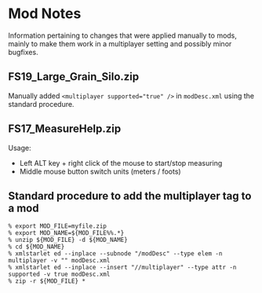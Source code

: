 # Mod Notes

Information pertaining to changes that were applied manually to mods, mainly to make them work in a multiplayer setting and possibly minor bugfixes.


## FS19_Large_Grain_Silo.zip

Manually added `<multiplayer supported="true" />` in `modDesc.xml` using the standard procedure.

## FS17_MeasureHelp.zip

Usage:

- Left ALT key + right click of the mouse to start/stop measuring
- Middle mouse button switch units (meters / foots)


## Standard procedure to add the multiplayer tag to a mod

```
% export MOD_FILE=myfile.zip
% export MOD_NAME=${MOD_FILE%%.*}
% unzip ${MOD_FILE} -d ${MOD_NAME}
% cd ${MOD_NAME}
% xmlstarlet ed --inplace --subnode "/modDesc" --type elem -n multiplayer -v "" modDesc.xml
% xmlstarlet ed --inplace --insert "//multiplayer" --type attr -n supported -v true modDesc.xml
% zip -r ${MOD_FILE} *
```

